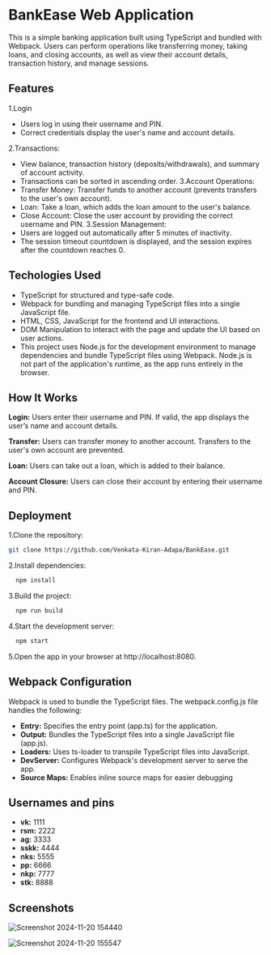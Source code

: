 
# BankEase Web Application

This is a simple banking application built using TypeScript and bundled with Webpack. Users can perform operations like transferring money, taking loans, and closing accounts, as well as view their account details, transaction history, and manage sessions.


## Features
1.Login
- Users log in using their username and PIN.
- Correct credentials display the user's name and account details.

2.Transactions:
- View balance, transaction history (deposits/withdrawals), and summary of account activity.
- Transactions can be sorted in ascending order.
3.Account Operations:
- Transfer Money: Transfer funds to another account (prevents transfers to the user's own account).
- Loan: Take a loan, which adds the loan amount to the user's balance.
- Close Account: Close the user account by providing the correct username and PIN.
3.Session Management:
- Users are logged out automatically after 5 minutes of inactivity.
- The session timeout countdown is displayed, and the session expires after the countdown reaches 0.

## Techologies Used
- TypeScript for structured and type-safe code.
- Webpack for bundling and managing TypeScript files into a single JavaScript file.
- HTML, CSS, JavaScript for the frontend and UI interactions.
- DOM Manipulation to interact with the page and update the UI based on user actions.
- This project uses Node.js for the development environment to manage dependencies and bundle TypeScript files using Webpack. Node.js is not part of the application's runtime, as the app runs entirely in the browser.


## How It Works
**Login:** Users enter their username and PIN. If valid, the app displays the user’s name and account details.

**Transfer:** Users can transfer money to another account. Transfers to the user's own account are prevented.

**Loan:** Users can take out a loan, which is added to their balance.

**Account Closure:** Users can close their account by entering their username and PIN.
## Deployment

1.Clone the repository:

```bash
git clone https://github.com/Venkata-Kiran-Adapa/BankEase.git
```
2.Install dependencies:
```bash
  npm install
```
3.Build the project:

```bash
  npm run build
```
4.Start the development server:
```bash
  npm start
```
5.Open the app in your browser at http://localhost:8080.



## Webpack Configuration
Webpack is used to bundle the TypeScript files. The webpack.config.js file handles the following:

- **Entry:** Specifies the entry point (app.ts) for the application.
- **Output:** Bundles the TypeScript files into a single JavaScript file (app.js).
- **Loaders:** Uses ts-loader to transpile TypeScript files into JavaScript.
- **DevServer:** Configures Webpack's development server to serve the app.
- **Source Maps:** Enables inline source maps for easier debugging
## Usernames and pins

- **vk:** 1111
- **rsm:** 2222
- **ag:** 3333
- **sskk:** 4444
- **nks:** 5555
- **pp:** 6666
- **nkp:** 7777
- **stk:** 8888
  

## Screenshots

![Screenshot 2024-11-20 154440](https://github.com/user-attachments/assets/d9f0e963-3f05-4e1e-b444-5c841b90c2f1)


![Screenshot 2024-11-20 155547](https://github.com/user-attachments/assets/6c31d045-b2d4-4bd6-9915-1f3cc829722d)








